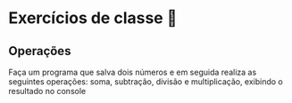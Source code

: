 # Exercícios de classe 🌟

## Operações

Faça um programa que salva dois números e em seguida realiza as seguintes operações: soma, subtração, divisão e multiplicação, exibindo o resultado no console